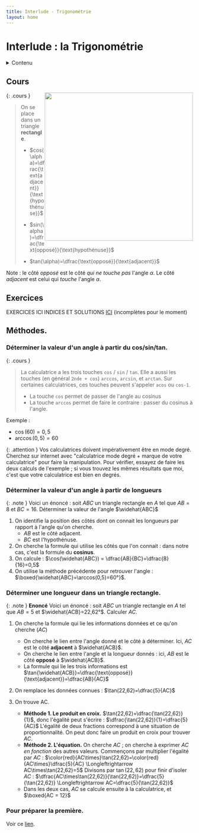```yaml
---
title: Interlude - Trigonométrie
layout: home
---
```

# Interlude : la Trigonométrie

<details markdown="block">
  <summary>
    Contenu
  </summary>
  {: .text-delta }
1. TOC
{:toc}
</details>

## Cours

<img style="float: right;" src="https://minio.apps.education.fr/codimd-prod/uploads/upload_79b8f194f6951d58087546bf9c49eafa.png" width=400>

{: .cours }
> On se place dans un triangle **rectangle**. 
> 
> - $cos(\alpha)=\dfrac{\text{adjacent}}{\text{hypothénuse}}$
> 
> - $sin(\alpha)=\dfrac{\text{opposé}}{\text{hypothénuse}}$
> 
> - $tan(\alpha)=\dfrac{\text{opposé}}{\text{adjacent}}$


Note : le côté *opposé* est le côté *qui ne touche pas* l'angle $\alpha$. Le côté *adjacent* est celui qui *touche* l'angle $\alpha$.

## Exercices

EXERCICES ICI
INDICES ET SOLUTIONS [ICI](https://codimd.apps.education.fr/s/YNeMPvLJZ#) (incomplètes pour le moment)

## Méthodes.

### Déterminer la valeur d'un angle à partir du cos/sin/tan.
{: .cours }
> La calculatrice a les trois touches ```cos``` / ```sin``` / ```tan```. Elle a aussi les touches (en général ```2nde + cos```) ```arccos```, ```arcsin```, et ```arctan```.
Sur certaines calculatrices, ces touches peuvent s'appeler ```acos``` ou ```cos-1```.
> - La touche ```cos``` permet de passer de l'angle au cosinus
> - La touche ```arccos``` permet de faire le contraire : passer du cosinus à l'angle.

Exemple : 
- $\cos(60) = 0,5$
- $\arccos(0,5)=60$

{: .attention }
Vos calculatrices doivent impérativement être en mode degré. Cherchez sur internet avec "calculatrice mode degré + marque de votre calculatrice" pour faire la manipulation.
Pour vérifier, essayez de faire les deux calculs de l'exemple ; si vous trouvez les mêmes résultats que moi, c'est que votre calculatrice est bien en degrés.


### Déterminer la valeur d'un angle à partir de longueurs

{: .note }
Voici un énoncé : soit $ABC$ un triangle rectangle en $A$ tel que $AB=8$ et $BC=16$. Déterminer la valeur de l'angle $\widehat{ABC}$


1. On identifie la position des côtés dont on connait les longueurs par rapport à l'angle qu'on cherche.
    - $AB$ est le côté adjacent.
    - $BC$ est l'hypothénuse. 
2. On cherche la formule qui utilise les côtés que l'on connait : dans notre cas, c'est la formule du **cosinus**.
3. On calcule : $\cos(\widehat{ABC}) = \dfrac{AB}{BC}=\dfrac{8}{16}=0,5$
4. On utilise la méthode précédente pour retrouver l'angle : $\boxed{\widehat{ABC}=\arccos(0,5)=60°}$.

### Déterminer une longueur dans un triangle rectangle.

{: .note }
**Enoncé**
Voici un énoncé : soit $ABC$ un triangle rectangle en $A$ tel que $AB=5$ et $\widehat{ACB}=22,62°$. Calculer $AC$.

1. On cherche la formule qui lie les informations données et ce qu'on cherche ($AC$)
    - On cherche le lien entre l'angle donné et le côté à déterminer. Ici, $AC$ est le côté **adjacent** à $\widehat{ACB}$.
    - On cherche le lien entre l'angle et la longueur donnés : ici, $AB$ est le côté **opposé** à $\widehat{ACB}$.
    - La formule qui lie les trois informations est $\tan{\widehat{ACB}}=\dfrac{\text{opposé}}{\text{adjacent}}=\dfrac{AB}{AC}$

2. On remplace les données connues : $\tan(22,62)=\dfrac{5}{AC}$
3. On trouve AC.
    - **Méthode 1. Le produit en croix.**
    $\tan(22,62)=\dfrac{\tan(22,62)}{1}$, donc l'égalité peut s'écrire : $\dfrac{\tan(22,62)}{1}=\dfrac{5}{AC}$
    L'égalité de deux fractions correspond à une situation de proportionnalité.
    On peut donc faire un produit en croix pour trouver $AC$.
    - **Méthode 2. L'équation.**
    On cherche $AC$ ; on cherche à exprimer $AC$ *en fonction* des autres valeurs.
    Commençons par multiplier l'égalité par $AC$ : $\color{red}{AC\times}\tan(22,62)=\color{red}{AC\times}\dfrac{5}{AC} \Longleftrightarrow AC\times\tan(22,62)=5$
    Divisons par $\tan(22,62)$ pour finir d'isoler $AC$ : $\dfrac{AC\times\tan(22,62)}{\tan(22,62)}=\dfrac{5}{\tan(22,62)} \Longleftrightarrow AC=\dfrac{5}{\tan(22,62)}$
    - Dans les deux cas, $AC$ se calcule ensuite à la calculatrice, et $\boxed{AC = 12}$

### Pour préparer la première.

Voir ce [lien](https://codimd.apps.education.fr/s/xjPSzvS3A#).
